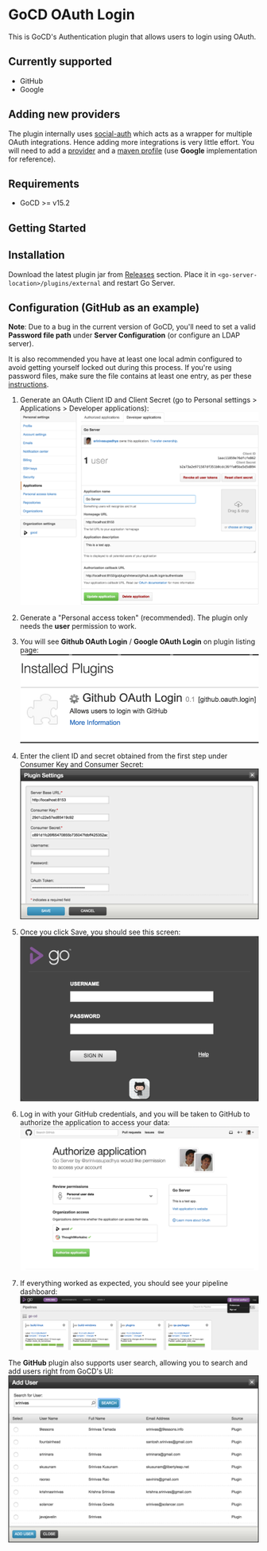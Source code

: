 # GoCD OAuth Login
This is GoCD's Authentication plugin that allows users to login using OAuth.

## Currently supported
* GitHub
* Google

## Adding new providers
The plugin internally uses [social-auth](https://github.com/3pillarlabs/socialauth) which acts as a wrapper for multiple OAuth integrations. Hence adding more integrations is very little effort. You will need to add a [provider](https://github.com/srinivasupadhya/gocd-oauth-login/blob/master/src/main/java/com/tw/go/plugin/provider/Provider.java) and a [maven profile](https://github.com/srinivasupadhya/gocd-oauth-login/blob/master/pom.xml#L65) (use **Google** implementation for reference).

## Requirements
* GoCD >= v15.2

## Getting Started

## Installation

Download the latest plugin jar from [Releases](https://github.com/srinivasupadhya/gocd-oauth-login/releases) section. Place it in `<go-server-location>/plugins/external` and restart Go Server.

## Configuration (GitHub as an example)

**Note**: Due to a bug in the current version of GoCD, you'll need to set a valid **Password file path** under **Server Configuration** (or configure an LDAP server).

It is also recommended you have at least one local admin configured to avoid getting yourself locked out during this process. If you're using password files, make sure the file contains at least one entry, as per these [instructions](https://github.com/gocd/documentation/blob/master/user/configuration/dev_authentication.md#file-based-authentication).

1. Generate an OAuth Client ID and Client Secret (go to Personal settings > Applications > Developer applications): ![Generate OAuth Token][1]

1. Generate a "Personal access token" (recommended). The plugin only needs the **user** permission to work.

1. You will see **Github OAuth Login** / **Google OAuth Login** on plugin listing page: ![Plugins listing page][2]

1. Enter the client ID and secret obtained from the first step under Consumer Key and Consumer Secret: ![Configure plugin pop-up][3]

1. Once you click Save, you should see this screen: ![Login Page][4]

1. Log in with your GitHub credentials, and you will be taken to GitHub to authorize the application to access your data: ![GitHub authorize page][5]

1. If everything worked as expected, you should see your pipeline dashboard: ![Pipeline Dashboard][6]

The **GitHub** plugin also supports user search, allowing you to search and add users right from GoCD's UI:
![Add User][7]

[1]: images/generate-oauth-token.png  "Generate OAuth Token"
[2]: images/list-plugin.png  "List Plugin"
[3]: images/configure-plugin.png  "Configure Plugin"
[4]: images/login-page.png  "Login Page"
[5]: images/github-login.png  "Authorize GitHub Login"
[6]: images/successful-login.png  "On Successful Login"
[7]: images/add-user.png  "Add User"
